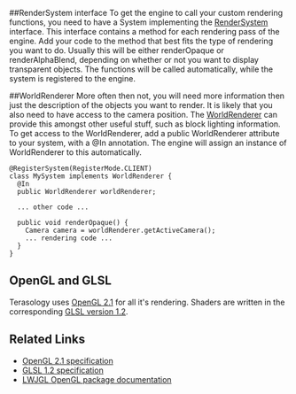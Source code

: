 ##RenderSystem interface
To get the engine to call your custom rendering functions, you need to have a System implementing the [RenderSystem](http://jenkins.terasology.org/job/Terasology/javadoc/index.html?org/terasology/entitySystem/systems/RenderSystem.html) interface. This interface contains a method for each rendering pass of the engine. Add your code to the method that best fits the type of rendering you want to do.
Usually this will be either renderOpaque or renderAlphaBlend, depending on whether or not you want to display transparent objects. The functions will be called automatically, while the system is registered to the engine.

##WorldRenderer
More often then not, you will need more information then just the description of the objects you want to render. It is likely that you also need to have access to the camera position. The [WorldRenderer](http://jenkins.terasology.org/job/Terasology/javadoc/index.html?org/terasology/rendering/world/WorldRenderer.html) can provide this amongst other useful stuff, such as block lighting information. To get access to the WorldRenderer, add a public WorldRenderer attribute to your system, with a @In annotation. The engine will assign an instance of WorldRenderer to this automatically.

    @RegisterSystem(RegisterMode.CLIENT)
    class MySystem implements WorldRenderer {
      @In
      public WorldRenderer worldRenderer;
      
      ... other code ...
 
      public void renderOpaque() {
        Camera camera = worldRenderer.getActiveCamera();
        ... rendering code ...
      }
    }

## OpenGL and GLSL
Terasology uses [OpenGL 2.1](https://www.opengl.org/sdk/docs/man2/) for all it's rendering. Shaders are written in the corresponding [GLSL version 1.2](https://www.opengl.org/registry/doc/GLSLangSpec.Full.1.20.8.pdf).

## Related Links
* [OpenGL 2.1 specification](https://www.opengl.org/sdk/docs/man2/)
* [GLSL 1.2 specification](https://www.opengl.org/registry/doc/GLSLangSpec.Full.1.20.8.pdf)
* [LWJGL OpenGL package documentation](http://javadoc.lwjgl.org/index.html?org/lwjgl/opengl/package-summary.html)